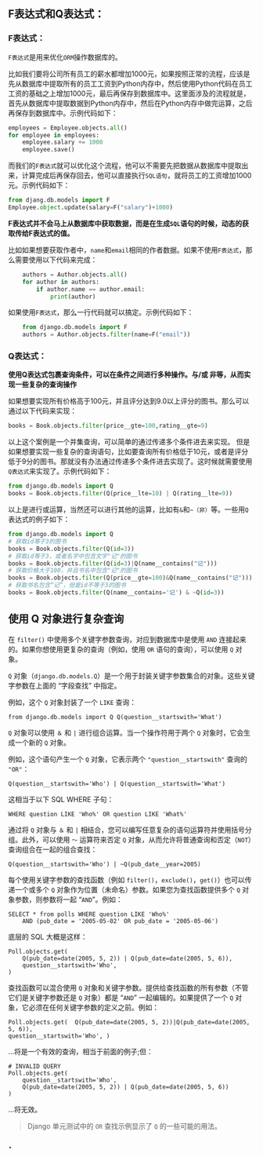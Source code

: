## F表达式和Q表达式：

### F表达式：

`F表达式`是用来优化`ORM`操作数据库的。

比如我们要将公司所有员工的薪水都增加1000元，如果按照正常的流程，应该是先从数据库中提取所有的员工工资到Python内存中，然后使用Python代码在员工工资的基础之上增加1000元，最后再保存到数据库中。这里面涉及的流程就是，首先从数据库中提取数据到Python内存中，然后在Python内存中做完运算，之后再保存到数据库中。示例代码如下：

```python
employees = Employee.objects.all()
for employee in employees:
    employee.salary += 1000
    employee.save()
```

而我们的`F表达式`就可以优化这个流程，他可以不需要先把数据从数据库中提取出来，计算完成后再保存回去，他可以直接执行`SQL语句`，就将员工的工资增加1000元。示例代码如下：

```python
from djang.db.models import F
Employee.object.update(salary=F("salary")+1000)
```

**F表达式并不会马上从数据库中获取数据，而是在生成`SQL`语句的时候，动态的获取传给F表达式的值。**

比如如果想要获取作者中，`name`和`email`相同的作者数据。如果不使用`F表达式`，那么需要使用以下代码来完成：

```python
    authors = Author.objects.all()
    for author in authors:
        if author.name == author.email:
            print(author)
```

如果使用`F表达式`，那么一行代码就可以搞定。示例代码如下：

```python
    from django.db.models import F
    authors = Author.objects.filter(name=F("email"))
```

### Q表达式：

**使用Q表达式包裹查询条件，可以在条件之间进行多种操作。与/或 非等，从而实现一些复杂的查询操作**

如果想要实现所有价格高于100元，并且评分达到9.0以上评分的图书。那么可以通过以下代码来实现：

```python
books = Book.objects.filter(price__gte=100,rating__gte=9)
```

以上这个案例是一个并集查询，可以简单的通过传递多个条件进去来实现。
但是如果想要实现一些复杂的查询语句，比如要查询所有价格低于10元，或者是评分低于9分的图书。那就没有办法通过传递多个条件进去实现了。这时候就需要使用`Q表达式`来实现了。示例代码如下：

```python
from django.db.models import Q
books = Book.objects.filter(Q(price__lte=10) | Q(rating__lte=9))
```

以上是进行或运算，当然还可以进行其他的运算，比如有`&`和`~（非）`等。一些用`Q`表达式的例子如下：

```python
from django.db.models import Q
# 获取id等于3的图书
books = Book.objects.filter(Q(id=3))
# 获取id等于3，或者名字中包含文字"记"的图书
books = Book.objects.filter(Q(id=3)|Q(name__contains("记")))
# 获取价格大于100，并且书名中包含"记"的图书
books = Book.objects.filter(Q(price__gte=100)&Q(name__contains("记")))
# 获取书名包含“记”，但是id不等于3的图书
books = Book.objects.filter(Q(name__contains='记') & ~Q(id=3))
```

## 使用 Q 对象进行复杂查询

在 `filter()` 中使用多个关键字参数查询，对应到数据库中是使用 `AND` 连接起来的。如果你想使用更复杂的查询（例如，使用 `OR` 语句的查询），可以使用 `Q` 对象。

`Q` 对象（`django.db.models.Q`）是一个用于封装关键字参数集合的对象。这些关键字参数在上面的 “字段查找” 中指定。

例如，这个 `Q` 对象封装了一个 `LIKE` 查询：

```
from django.db.models import Q Q(question__startswith='What')
```

`Q` 对象可以使用 `＆` 和 `|` 进行组合运算。当一个操作符用于两个 `Q` 对象时，它会生成一个新的 `Q` 对象。

例如，这个语句产生一个 `Q` 对象，它表示两个 `"question__startswith"` 查询的 `"OR"`：

```
Q(question__startswith='Who') | Q(question__startswith='What')
```

这相当于以下 SQL WHERE 子句：

```
WHERE question LIKE 'Who%' OR question LIKE 'What%'
```

通过将 `Q` 对象与 `＆` 和 `|` 相结合，您可以编写任意复杂的语句运算符并使用括号分组。此外，可以使用 `〜` 运算符来否定 `Q` 对象，从而允许将普通查询和否定（`NOT`）查询组合在一起的组合查找：

```
Q(question__startswith='Who') | ~Q(pub_date__year=2005)
```

每个使用关键字参数的查找函数（例如 `filter()`，`exclude()`，`get()`）也可以传递一个或多个 `Q` 对象作为位置（未命名）参数。如果您为查找函数提供多个 `Q` 对象参数，则参数将一起 “`AND`”。例如：

```
SELECT * from polls WHERE question LIKE 'Who%'
    AND (pub_date = '2005-05-02' OR pub_date = '2005-05-06')
```

底层的 SQL 大概是这样：

```
Poll.objects.get(
    Q(pub_date=date(2005, 5, 2)) | Q(pub_date=date(2005, 5, 6)),
    question__startswith='Who',
)
```

查找函数可以混合使用 `Q` 对象和关键字参数。提供给查找函数的所有参数（不管它们是关键字参数还是 `Q` 对象）都是 “`AND`” 一起编辑的。如果提供了一个 `Q` 对象，它必须在任何关键字参数的定义之前。例如：

```
Poll.objects.get(  Q(pub_date=date(2005, 5, 2))|Q(pub_date=date(2005, 5, 6)), 
question__startswith='Who', )
```

...将是一个有效的查询，相当于前面的例子;但：

```
# INVALID QUERY
Poll.objects.get(
    question__startswith='Who',
    Q(pub_date=date(2005, 5, 2)) | Q(pub_date=date(2005, 5, 6))
)
```

...将无效。

> Django 单元测试中的 `OR` 查找示例显示了 `Q` 的一些可能的用法。

## `